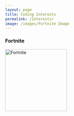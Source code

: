 ```yaml
---
layout: page
title: Coding Interests
permalink: /Interests/
image: /images/Fortnite Image
---
```


### Fortnite
<img src="[https://www.xbox.com/en-US/play/games/fortnite/BT5P2X999VH2](https://store-images.s-microsoft.com/image/apps.62394.70702278257994163.1152c6f1-f586-40eb-a61e-0f8bad1ee621.3a22a885-cb53-41a8-b9e6-0bc4053a9bac?h=716&format=jpg)" alt="Fortnite" height =200px width =200px>
